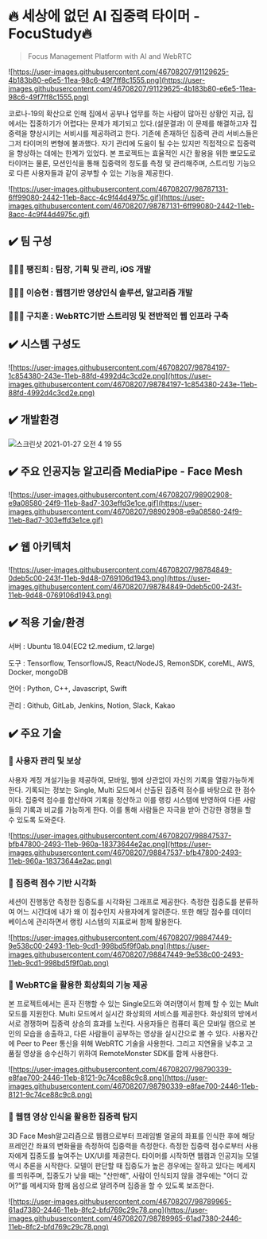 # 🔥 세상에 없던 AI 집중력 타이머 - FocuStudy🔥

> Focus Management Platform with AI and WebRTC 

![https://user-images.githubusercontent.com/46708207/91129625-4b183b80-e6e5-11ea-98c6-49f7ff8c1555.png](https://user-images.githubusercontent.com/46708207/91129625-4b183b80-e6e5-11ea-98c6-49f7ff8c1555.png)

코로나-19의 확산으로 인해 집에서 공부나 업무를 하는 사람이 많아진 상황인 지금, 집에서는 집중하기가 어렵다는 문제가 제기되고 있다.(설문결과) 이 문제를 해결하고자 집중력을 향상시키는 서비시를 제공하려고 한다. 기존에 존재하던 집중력 관리 서비스들은 그저 타이머의 변형에 불과했다. 자기 관리에 도움이 될 수는 있지만 직접적으로 집중력을 향상하는 데에는 한계가 있었다. 본 프로젝트는 효율적인 시간 활용을 위한 뽀모도로 타이머는 물론, 모션인식을 통해 집중력의 정도를 측정 및 관리해주며, 스트리밍 기능으로 다른 사용자들과 같이 공부할 수 있는 기능을 제공한다.

![https://user-images.githubusercontent.com/46708207/98787131-6ff99080-2442-11eb-8acc-4c9f44d4975c.gif](https://user-images.githubusercontent.com/46708207/98787131-6ff99080-2442-11eb-8acc-4c9f44d4975c.gif)

## **✔️ 팀 구성**

### **🧑🏻‍💻 팽진희 : 팀장, 기획 및 관리, iOS 개발**

### **🧑🏻‍💻 이승현 : 웹캠기반 영상인식 솔루션, 알고리즘 개발**

### **🧑🏻‍💻 구치훈 : WebRTC기반 스트리밍 및 전반적인 웹 인프라 구축**

## **✔️ 시스템 구성도**

![https://user-images.githubusercontent.com/46708207/98784197-1c854380-243e-11eb-88fd-4992d4c3cd2e.png](https://user-images.githubusercontent.com/46708207/98784197-1c854380-243e-11eb-88fd-4992d4c3cd2e.png)

## **✔️ 개발환경**
![스크린샷 2021-01-27 오전 4 19 55](https://user-images.githubusercontent.com/46708207/105893853-f2174f80-6056-11eb-8262-45fa8dbb0a17.png)


## **✔️ 주요 인공지능 알고리즘 MediaPipe - Face Mesh**

![https://user-images.githubusercontent.com/46708207/98902908-e9a08580-24f9-11eb-8ad7-303effd3e1ce.gif](https://user-images.githubusercontent.com/46708207/98902908-e9a08580-24f9-11eb-8ad7-303effd3e1ce.gif)

## **✔️ 웹 아키텍처**

![https://user-images.githubusercontent.com/46708207/98784849-0deb5c00-243f-11eb-9d48-0769106d1943.png](https://user-images.githubusercontent.com/46708207/98784849-0deb5c00-243f-11eb-9d48-0769106d1943.png)

## **✔️ 적용 기술/환경**

서버 : Ubuntu 18.04(EC2 t2.medium, t2.large)

도구 : Tensorflow, TensorflowJS, React/NodeJS, RemonSDK, coreML, AWS, Docker, mongoDB

언어 : Python, C++, Javascript, Swift

관리 : Github, GitLab, Jenkins, Notion, Slack, Kakao

## ✔️ 주요 기술

### **🔴 사용자 관리 및 보상**

사용자 계정 개설기능을 제공하여, 모바일, 웹에 상관없이 자신의 기록을 열람가능하게 한다. 기록되는 정보는 Single, Multi 모드에서 산출된 집중력 점수를 바탕으로 한 점수이다. 집중력 점수를 합산하여 기록을 정산하고 이를 랭킹 시스템에 반영하여 다른 사람들의 기록과 비교를 가능하게 한다. 이를 통해 사람들은 자극을 받아 건강한 경쟁을 할 수 있도록 도와준다.

![https://user-images.githubusercontent.com/46708207/98847537-bfb47800-2493-11eb-960a-18373644e2ac.png](https://user-images.githubusercontent.com/46708207/98847537-bfb47800-2493-11eb-960a-18373644e2ac.png)

### **🔴 집중력 점수 기반 시각화**

세션이 진행동안 측정한 집중도를 시각화된 그래프로 제공한다. 측정한 집중도를 분류하여 어느 시간대에 내가 왜 이 점수인지 사용자에게 알려준다. 또한 해당 점수를 데이터 베이스에 관리하면서 랭킹 시스템의 지표로써 함께 활용한다.

![https://user-images.githubusercontent.com/46708207/98847449-9e538c00-2493-11eb-9cd1-998bd5f9f0ab.png](https://user-images.githubusercontent.com/46708207/98847449-9e538c00-2493-11eb-9cd1-998bd5f9f0ab.png)

### **🔴 WebRTC을 활용한 회상회의 기능 제공**

본 프로젝트에서는 혼자 진행할 수 있는 Single모드와 여러명이서 함께 할 수 있는 Mult모드를 지원한다. Multi 모드에서 실시간 화상회의 서비스를 제공한다. 화상회의 방에서 서로 경쟁하며 집중력 상승의 효과를 노린다. 사용자들은 컴퓨터 혹은 모바일 캠으로 본인의 모습을 송출하고, 다른 사람들이 공부하는 영상을 실시간으로 볼 수 있다. 사용자간에 Peer to Peer 통신을 위해 WebRTC 기술을 사용한다. 그리고 지연율을 낮추고 고품질 영상을 송수신하기 위하여 RemoteMonster SDK를 함께 사용한다.

![https://user-images.githubusercontent.com/46708207/98790339-e8fae700-2446-11eb-8121-9c74ce88c9c8.png](https://user-images.githubusercontent.com/46708207/98790339-e8fae700-2446-11eb-8121-9c74ce88c9c8.png)

### 🔴 웹캠 영상 인식을 활용한 집중력 탐지

3D Face Mesh알고리즘으로 웹캠으로부터 프레임별 얼굴의 좌표를 인식한 후에 해당 프레인간 좌표의 변화율을 측정하여 집중력을 측정한다. 측정한 집중력 점수로부터 사용자에게 집중도를 높여주는 UX/UI를 제공한다. 타이머를 시작하면 웹캠과 인공지능 모델 역시 추론을 시작한다. 모델이 판단할 때 집중도가 높은 경우에는 잘하고 있다는 메세지를 띄워주며, 집중도가 낮을 때는 "산만해", 사람이 인식되지 않을 경우에는 "어디 갔어?"를 메세지와 함께 음성으로 알려주며 집중을 할 수 있도록 보조한다.

![https://user-images.githubusercontent.com/46708207/98789965-61ad7380-2446-11eb-8fc2-bfd769c29c78.png](https://user-images.githubusercontent.com/46708207/98789965-61ad7380-2446-11eb-8fc2-bfd769c29c78.png)